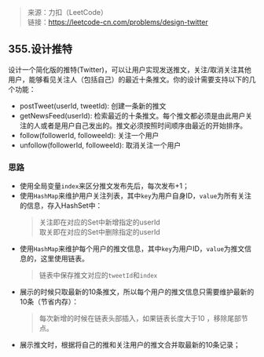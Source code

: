 > 来源：力扣（LeetCode）  
> 链接：https://leetcode-cn.com/problems/design-twitter

## 355.设计推特
设计一个简化版的推特(Twitter)，可以让用户实现发送推文，关注/取消关注其他用户，能够看见关注人（包括自己）的最近十条推文。你的设计需要支持以下的几个功能：

* postTweet(userId, tweetId): 创建一条新的推文
* getNewsFeed(userId): 检索最近的十条推文。每个推文都必须是由此用户关注的人或者是用户自己发出的。推文必须按照时间顺序由最近的开始排序。
* follow(followerId, followeeId): 关注一个用户
* unfollow(followerId, followeeId): 取消关注一个用户


### 思路
* 使用全局变量`index`来区分推文发布先后，每次发布+1；
* 使用`HashMap`来维护用户关注列表，其中`key`为用户自身ID，`value`为所有关注的信息，存入HashSet中：
    > 关注即在对应的Set中新增指定的userId  
    取关即在对应的Set中删除指定的userId
* 使用`HashMap`来维护每个用户的推文信息，其中`key`为用户ID，`value`为推文信息的，这里使用链表。
    > 链表中保存推文对应的`tweetId`和`index`
* 展示的时候只取最新的10条推文，所以每个用户的推文信息只需要维护最新的10条（节省内存）：
    > 每次新增的时候在链表头部插入，如果链表长度大于10 ，移除尾部节点。
* 展示推文时，根据将自己的推和关注用户的推文合并取最新的10条记录；

